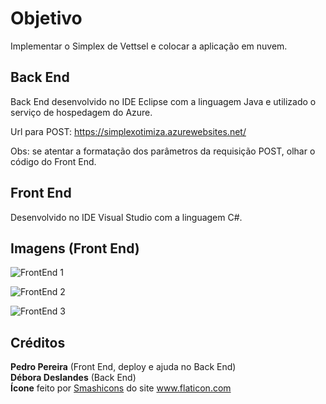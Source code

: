 # Objetivo

Implementar o Simplex de Vettsel e colocar a aplicação em nuvem.

## Back End

Back End desenvolvido no IDE Eclipse com a linguagem Java e utilizado o serviço de hospedagem do Azure.

Url para POST: https://simplexotimiza.azurewebsites.net/

Obs: se atentar a formatação dos parâmetros da requisição POST, olhar o código do Front End.

## Front End

Desenvolvido no IDE Visual Studio com a linguagem C#.

## Imagens (Front End)

![FrontEnd 1](https://imgur.com/T6hsroc.png)

![FrontEnd 2](https://imgur.com/50xHw5K.png)

![FrontEnd 3](https://imgur.com/sL9YxKC.png)

## Créditos

**Pedro Pereira** (Front End, deploy e ajuda no Back End)  
**Débora Deslandes** (Back End)  
**Ícone** feito por [Smashicons](https://www.flaticon.com/authors/smashicons "Smashicons") do site www.flaticon.com
